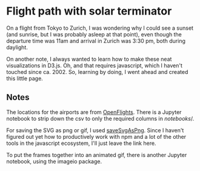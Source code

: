 # Flight path with solar terminator

On a flight from Tokyo to Zurich, I was wondering why I could see a sunset (and sunrise, but I was probably asleep at that point), even though the departure time was 11am and arrival in Zurich was 3:30 pm, both during daylight. 

On another note, I always wanted to learn how to make these neat visualizations in D3.js. 
Oh, and that requires javascript, which I haven't touched since ca. 2002.
So, learning by doing, I went ahead and created this little page.

## Notes

The locations for the airports are from [OpenFlights](https://openflights.org/data.html). There is a Jupyter notebook to strip down the csv to only the required columns in $notebooks/$.

For saving the SVG as png or gif, I used [saveSvgAsPng](https://github.com/exupero/saveSvgAsPng). Since I haven't figured out yet how to productively work with npm and a lot of the other tools in the javascript ecosystem, I'll just leave the link here.

To put the frames together into an animated gif, there is another Jupyter notebook, using the imageio package.